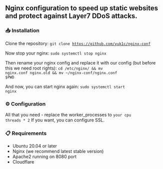 ## Nginx configuration to speed up static websites and protect against Layer7 DDoS attacks.

### 📥 Installation
Clone the repository: <code>git clone https://github.com/yuk1c/nginx-conf</code>

Now stop your nginx: <code>sudo systemctl stop nginx</code>

Then rename your nginx config and replace it with our config (but before this we need root rights): <code>cd /etc/nginx/ && mv nginx.conf nginx.old && mv ~/nginx-conf/nginx.conf $PWD</code>

And now, you can start nginx again: <code>sudo systemctl start nginx</code>

### ⚙️ Configuration
All that you need - replace the worker_processes to <code>your cpu threads * 2</code>
If you want, you can configure SSL. 

### 📋 Requirements
- Ubuntu 20.04 or later
- Nginx (we recommend latest stable version)
- Apache2 running on 8080 port
- Cloudflare
